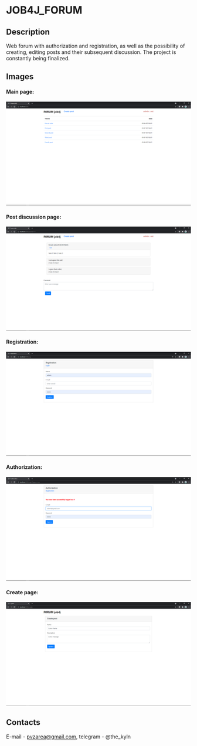 # JOB4J_FORUM
## Description
Web forum with authorization and registration, as well as the possibility of creating, editing posts and their subsequent discussion. The project is constantly being finalized.
## Images
#### Main page:
![Alt Text](images/index.png)
#### Post discussion page:
![Alt Text](images/post.png)
#### Registration:
![Alt Text](images/reg.png)
#### Authorization:
![Alt Text](images/log.png)
#### Create page:
![Alt Text](images/create.png)

## Contacts

E-mail - pvzarea@gmail.com, telegram - @the_kyln
